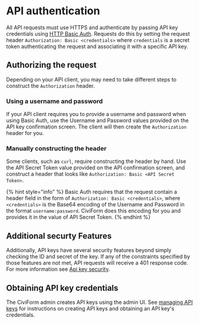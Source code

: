 # API authentication

All API requests must use HTTPS and authenticate by passing API key credentials using [HTTP Basic Auth](https://en.wikipedia.org/wiki/Basic_access_authentication). Requests do this by setting the request header `Authorization: Basic <credentials>` where `credentials` is a secret token authenticating the request and associating it with a specific API key.

## Authorizing the request
Depending on your API client, you may need to take different steps to construct the `Authorization` header.

### Using a username and password

If your API client requires you to provide a username and password when using Basic Auth, use the Username and Password values provided on the API key confirmation screen. The client will then create the `Authorization` header for you.

### Manually constructing the header

Some clients, such as `curl`, require constructing the header by hand. Use the API Secret Token value provided on the API confirmation screen, and construct a header that looks like `Authorization: Basic <API Secret Token>`.

{% hint style="info" %}
Basic Auth requires that the request contain a header field in the form of `Authorization: Basic <credentials>`, where `<credentials>` is the Base64 encoding of the Username and Password in the format `username:password`. CiviForm does this encoding for you and provides it in the value of API Secret Token.
{% endhint %}

## Additional securty Features

Additionally, API keys have several security features beyond simply checking the ID and secret of the key. If any of the constraints specified by those features are not met, API requests will receive a 401 response code. For more information see [Api key security](/docs/user-manual/civiform-admin-guide/manage-api-keys.md#api-key-security). 

## Obtaining API key credentials

The CiviForm admin creates API keys using the admin UI. See [managing API keys](/docs/user-manual/civiform-admin-guide/manage-api-keys.md) for instructions on creating API keys and obtaining an API key's credentials.
